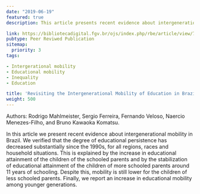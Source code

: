 ```yaml
---
date: "2019-06-19"
featured: true
description: This article presents recent evidence about intergenerational mobility in Brazil (in portuguese).

link: https://bibliotecadigital.fgv.br/ojs/index.php/rbe/article/view/74883/76185
pubtype: Peer Reviwed Publication
sitemap:
  priority: 3
tags:

- Intergerational mobility
- Educational mobility
- Inequality
- Education

title: 'Revisiting the Intergenerational Mobility of Education in Brazil'
weight: 500
---
```


Authors: Rodrigo Mahlmeister, Sergio Ferreira, Fernando Veloso, Naercio Menezes-Filho, and Bruno Kawaoka Komatsu.

In this article we present recent evidence about intergenerational mobility in Brazil. We verified that the degree of educational persistence has decreased substantially since the 1990s, for all regions, races and household situations. This is explained by the increase in educational attainment of the children of the schooled parents and by the stabilization of educational attainment of the children of more schooled parents around 11 years of schooling. Despite this, mobility is still lower for the children of less schooled parents. Finally, we report an increase in educational mobility among younger generations.